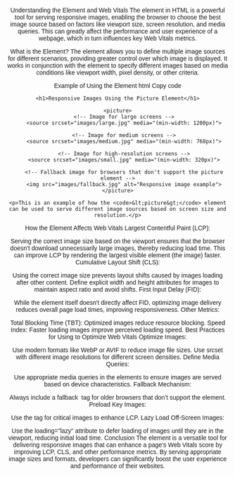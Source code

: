 Understanding the <picture> Element and Web Vitals
The <picture> element in HTML is a powerful tool for serving responsive images, enabling the browser to choose the best image source based on factors like viewport size, screen resolution, and media queries. This can greatly affect the performance and user experience of a webpage, which in turn influences key Web Vitals metrics.

What is the <picture> Element?
The <picture> element allows you to define multiple image sources for different scenarios, providing greater control over which image is displayed. It works in conjunction with the <source> element to specify different images based on media conditions like viewport width, pixel density, or other criteria.

Example of Using the <picture> Element
html
Copy code
<!DOCTYPE html>
<html lang="en">
<head>
    <meta charset="UTF-8">
    <meta name="viewport" content="width=device-width, initial-scale=1.0">
    <title>Responsive Images with Picture Element</title>
    <style>
        body {
            font-family: Arial, sans-serif;
            margin: 20px;
            text-align: center;
        }
        img {
            max-width: 100%;
            height: auto;
        }
    </style>
</head>
<body>

    <h1>Responsive Images Using the Picture Element</h1>

    <picture>
        <!-- Image for large screens -->
        <source srcset="images/large.jpg" media="(min-width: 1200px)">
        
        <!-- Image for medium screens -->
        <source srcset="images/medium.jpg" media="(min-width: 768px)">
        
        <!-- Image for high-resolution screens -->
        <source srcset="images/small.jpg" media="(min-width: 320px)">
        
        <!-- Fallback image for browsers that don't support the picture element -->
        <img src="images/fallback.jpg" alt="Responsive image example">
    </picture>

    <p>This is an example of how the <code>&lt;picture&gt;</code> element can be used to serve different image sources based on screen size and resolution.</p>

</body>
</html>
How the <picture> Element Affects Web Vitals
Largest Contentful Paint (LCP):

Serving the correct image size based on the viewport ensures that the browser doesn't download unnecessarily large images, thereby reducing load time.
This can improve LCP by rendering the largest visible element (the image) faster.
Cumulative Layout Shift (CLS):

Using the correct image size prevents layout shifts caused by images loading after other content.
Define explicit width and height attributes for images to maintain aspect ratio and avoid shifts.
First Input Delay (FID):

While the <picture> element itself doesn't directly affect FID, optimizing image delivery reduces overall page load times, improving responsiveness.
Other Metrics:

Total Blocking Time (TBT): Optimized images reduce resource blocking.
Speed Index: Faster loading images improve perceived loading speed.
Best Practices for Using <picture> to Optimize Web Vitals
Optimize Images:

Use modern formats like WebP or AVIF to reduce image file sizes.
Use srcset with different image resolutions for different screen densities.
Define Media Queries:

Use appropriate media queries in the <source> elements to ensure images are served based on device characteristics.
Fallback Mechanism:

Always include a fallback <img> tag for older browsers that don’t support the <picture> element.
Preload Key Images:

Use the <link rel="preload"> tag for critical images to enhance LCP.
Lazy Load Off-Screen Images:

Use the loading="lazy" attribute to defer loading of images until they are in the viewport, reducing initial load time.
Conclusion
The <picture> element is a versatile tool for delivering responsive images that can enhance a page's Web Vitals score by improving LCP, CLS, and other performance metrics. By serving appropriate image sizes and formats, developers can significantly boost the user experience and performance of their websites.